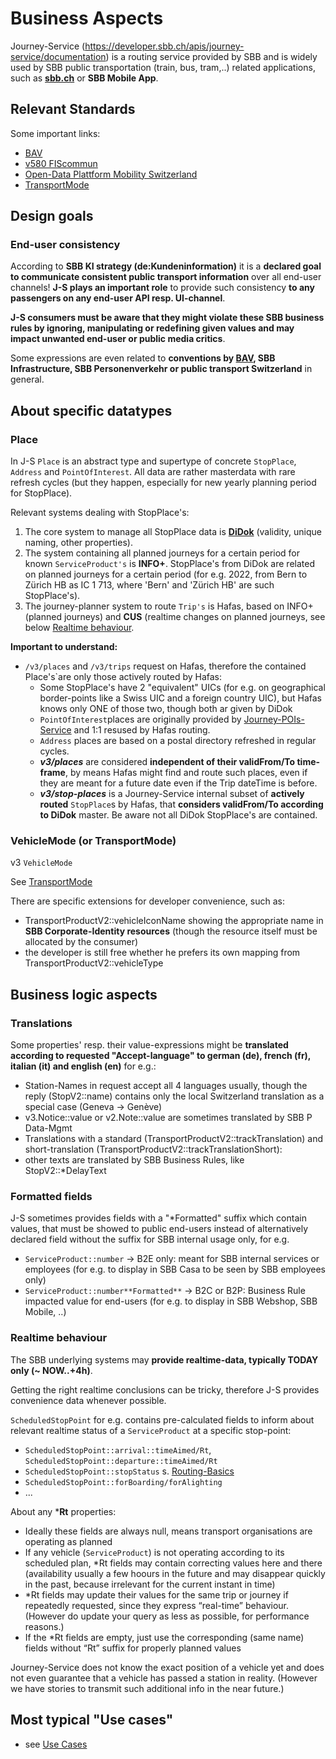 # Business Aspects

Journey-Service (https://developer.sbb.ch/apis/journey-service/documentation) is a routing service provided by SBB and is widely used by SBB public transportation (train, bus, tram,..) related applications, such as **[sbb.ch](https://www.sbb.ch/en/home.html)** or **SBB Mobile App**.

## Relevant Standards
Some important links:
* [BAV](https://www.bav.admin.ch/bav/de/home/verkehrsmittel/eisenbahn.html)
* [v580 FIScommun](https://www.allianceswisspass.ch/de/tarife-vorschriften/uebersicht/V580/Produkte-der-V580-FIScommun-1)
* [Open-Data Plattform Mobility Switzerland](https://opentransportdata.swiss/de/)
* [TransportMode](TransportMode.md)

## Design goals
### End-user consistency
According to **SBB KI strategy (de:Kundeninformation)** it is a **declared goal to communicate consistent public transport information** over all end-user channels!
**J-S plays an important role** to provide such consistency **to any passengers on any end-user API resp. UI-channel**.

**J-S consumers must be aware that they might violate these SBB business rules by ignoring, manipulating or redefining given values and may impact unwanted end-user or public media critics**.

Some expressions are even related to **conventions by [BAV](https://www.bav.admin.ch/bav/de/home/verkehrsmittel/eisenbahn.html), SBB Infrastructure, SBB Personenverkehr or public transport Switzerland** in general.

## About specific datatypes
### Place
In J-S `Place` is an abstract type and supertype of concrete `StopPlace`, `Address` and `PointOfInterest`.
All data are rather masterdata with rare refresh cycles (but they happen, especially for new yearly planning period for StopPlace).

Relevant systems dealing with StopPlace's:
1. The core system to manage all StopPlace data is **[DiDok](https://developer.sbb.ch/apis/servicepoints/information)** (validity, unique naming, other properties).
2. The system containing all planned journeys for a certain period for known `ServiceProduct's` is **INFO+**. StopPlace's from DiDok are related on planned journeys for a certain period (for e.g. 2022, from Bern to Zürich HB as IC 1 713, where 'Bern' and 'Zürich HB' are such StopPlace's).
3. The journey-planner system to route `Trip's` is Hafas, based on INFO+ (planned journeys) and **CUS** (realtime changes on planned journeys, see below [Realtime behaviour](#realtime-behaviour).

**Important to understand:**
* `/v3/places` and `/v3/trips` request on Hafas, therefore the contained Place's`are only those actively routed by Hafas:
    * Some StopPlace's have 2 "equivalent" UICs (for e.g. on geographical border-points like a Swiss UIC and a foreign country UIC), but Hafas knows only ONE of those two, though both ar given by DiDok
    * `PointOfInterest`places are originally provided by [Journey-POIs-Service](https://developer.sbb.ch/apis/journey-pois/information) and 1:1 resused by Hafas routing.
    * `Address` places are based on a postal directory refreshed in regular cycles.
    *  **_v3/places_** are considered **independent of their validFrom/To time-frame**, by means Hafas might find and route such places, even if they are meant for a future date even if the Trip dateTime is before.
    *  **_v3/stop-places_** is a Journey-Service internal subset of **actively routed** `StopPlace`s by Hafas, that **considers validFrom/To according to DiDok** master. Be aware not all DiDok StopPlace's are contained.

### VehicleMode (or TransportMode)

v3 `VehicleMode`

See [TransportMode](TransportMode.md)

There are specific extensions for developer convenience, such as:
* TransportProductV2::vehicleIconName showing the appropriate name in **SBB Corporate-Identity resources** (though the resource itself must be allocated by the consumer)
* the developer is still free whether he prefers its own mapping from TransportProductV2::vehicleType

## Business logic aspects
### Translations
Some properties' resp. their value-expressions might be **translated according to requested "Accept-language" to german (de), french (fr), italian (it) and english (en)** for e.g.:
* Station-Names in request accept all 4 languages usually, though the reply (StopV2::name) contains only the local Switzerland translation as a special case (Geneva → Genève)
* v3.Notice::value or v2.Note::value are sometimes translated by SBB P Data-Mgmt
* Translations with a standard (TransportProductV2::trackTranslation) and short-translation (TransportProductV2::trackTranslationShort):
* other texts are translated by SBB Business Rules, like StopV2::*DelayText

### Formatted fields
J-S sometimes provides fields with a "*Formatted" suffix which contain values, that must be showed to public end-users instead of alternatively declared field without the suffix for SBB internal usage only, for e.g.
* `ServiceProduct::number` → B2E only: meant for SBB internal services or employees (for e.g. to display in SBB Casa to be seen by SBB employees only)
* `ServiceProduct::number**Formatted**` → B2C or B2P: Business Rule impacted value for end-users (for e.g. to display in SBB Webshop, SBB Mobile, ..)

### Realtime behaviour
The SBB underlying systems may **provide realtime-data, typically TODAY only (~ NOW..+4h)**.

Getting the right realtime conclusions can be tricky, therefore J-S provides convenience data whenever possible.

`ScheduledStopPoint` for e.g. contains pre-calculated fields to inform about relevant realtime status of a `ServiceProduct` at a specific stop-point:
* `ScheduledStopPoint::arrival::timeAimed/Rt`, `ScheduledStopPoint::departure::timeAimed/Rt`
* `ScheduledStopPoint::stopStatus` s. [Routing-Basics](RoutingBasics.md)
* `ScheduledStopPoint::forBoarding/forAlighting`
* ...

About any ***Rt** properties:
* Ideally these fields are always null, means transport organisations are operating as planned
* If any vehicle (`ServiceProduct`) is not operating according to its scheduled plan, *Rt fields may contain correcting values here and there (availability usually a few hoours in the future and may disappear quickly in the past, because irrelevant for the current instant in time)
* *Rt fields may update their values for the same trip or journey if repeatedly requested, since they express “real-time” behaviour. (However do update your query as less as possible, for performance reasons.)
* If the *Rt fields are empty, just use the corresponding (same name) fields without “Rt” suffix for properly planned values

Journey-Service does not know the exact position of a vehicle yet and does not even guarantee that a vehicle has passed a station in reality. (However we have stories to transmit such additional info in the near future.)

## Most typical "Use cases"

* see [Use Cases](../business/UseCases.md)
